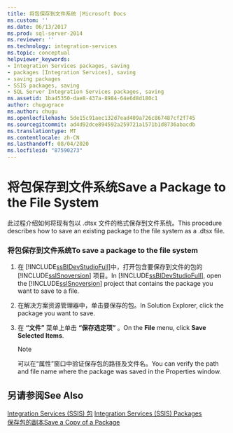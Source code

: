 ```yaml
---
title: 将包保存到文件系统 |Microsoft Docs
ms.custom: ''
ms.date: 06/13/2017
ms.prod: sql-server-2014
ms.reviewer: ''
ms.technology: integration-services
ms.topic: conceptual
helpviewer_keywords:
- Integration Services packages, saving
- packages [Integration Services], saving
- saving packages
- SSIS packages, saving
- SQL Server Integration Services packages, saving
ms.assetid: 1ba45350-dae8-437a-8984-64e6d8d180c1
author: chugugrace
ms.author: chugu
ms.openlocfilehash: 5de15c91aec132d7ead409a726c867487cf2f745
ms.sourcegitcommit: ad4d92dce894592a259721a1571b1d8736abacdb
ms.translationtype: MT
ms.contentlocale: zh-CN
ms.lasthandoff: 08/04/2020
ms.locfileid: "87590273"
---
```

# <a name="save-a-package-to-the-file-system"></a><span data-ttu-id="7c4ae-102">将包保存到文件系统</span><span class="sxs-lookup"><span data-stu-id="7c4ae-102">Save a Package to the File System</span></span>
  <span data-ttu-id="7c4ae-103">此过程介绍如何将现有包以 .dtsx 文件的格式保存到文件系统。</span><span class="sxs-lookup"><span data-stu-id="7c4ae-103">This procedure describes how to save an existing package to the file system as a .dtsx file.</span></span>  
  
### <a name="to-save-a-package-to-the-file-system"></a><span data-ttu-id="7c4ae-104">将包保存到文件系统</span><span class="sxs-lookup"><span data-stu-id="7c4ae-104">To save a package to the file system</span></span>  
  
1.  <span data-ttu-id="7c4ae-105">在 [!INCLUDE[ssBIDevStudioFull](../includes/ssbidevstudiofull-md.md)]中，打开包含要保存到文件的包的 [!INCLUDE[ssISnoversion](../includes/ssisnoversion-md.md)] 项目。</span><span class="sxs-lookup"><span data-stu-id="7c4ae-105">In [!INCLUDE[ssBIDevStudioFull](../includes/ssbidevstudiofull-md.md)], open the [!INCLUDE[ssISnoversion](../includes/ssisnoversion-md.md)] project that contains the package you want to save to a file.</span></span>  
  
2.  <span data-ttu-id="7c4ae-106">在解决方案资源管理器中，单击要保存的包。</span><span class="sxs-lookup"><span data-stu-id="7c4ae-106">In Solution Explorer, click the package you want to save.</span></span>  
  
3.  <span data-ttu-id="7c4ae-107">在 **“文件”** 菜单上单击 **“保存选定项”** 。</span><span class="sxs-lookup"><span data-stu-id="7c4ae-107">On the **File** menu, click **Save Selected Items**.</span></span>  
  
    > [!NOTE]  
    >  <span data-ttu-id="7c4ae-108">可以在“属性”窗口中验证保存包的路径及文件名。</span><span class="sxs-lookup"><span data-stu-id="7c4ae-108">You can verify the path and file name where the package was saved in the Properties window.</span></span>  
  
## <a name="see-also"></a><span data-ttu-id="7c4ae-109">另请参阅</span><span class="sxs-lookup"><span data-stu-id="7c4ae-109">See Also</span></span>  
 <span data-ttu-id="7c4ae-110">[Integration Services &#40;SSIS&#41; 包](../../2014/integration-services/integration-services-ssis-packages.md) </span><span class="sxs-lookup"><span data-stu-id="7c4ae-110">[Integration Services &#40;SSIS&#41; Packages](../../2014/integration-services/integration-services-ssis-packages.md) </span></span>  
 [<span data-ttu-id="7c4ae-111">保存包的副本</span><span class="sxs-lookup"><span data-stu-id="7c4ae-111">Save a Copy of a Package</span></span>](../../2014/integration-services/save-a-copy-of-a-package.md)  
  
  
